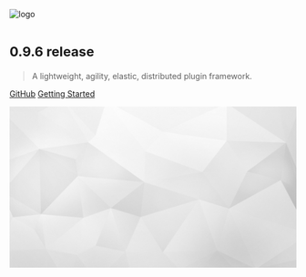 ![logo](_images/ark_logo.svg ':size=233x108')

# <small>0.9.6 release</small>

> A lightweight, agility, elastic, distributed plugin framework.

[GitHub](https://github.com/ArkNX/ARK)
[Getting Started](#ARK)

<!-- background image -->
![background](_images/bg.jpg)
